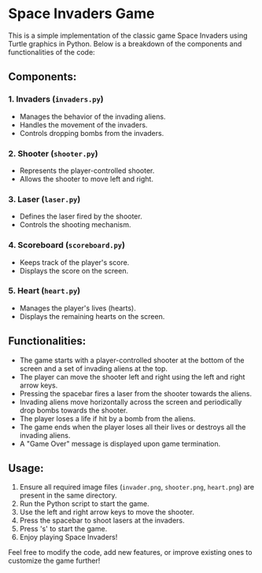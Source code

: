 # Space Invaders Game

This is a simple implementation of the classic game Space Invaders using Turtle graphics in Python. Below is a breakdown of the components and functionalities of the code:

## Components:

### 1. Invaders (`invaders.py`)
   - Manages the behavior of the invading aliens.
   - Handles the movement of the invaders.
   - Controls dropping bombs from the invaders.

### 2. Shooter (`shooter.py`)
   - Represents the player-controlled shooter.
   - Allows the shooter to move left and right.

### 3. Laser (`laser.py`)
   - Defines the laser fired by the shooter.
   - Controls the shooting mechanism.

### 4. Scoreboard (`scoreboard.py`)
   - Keeps track of the player's score.
   - Displays the score on the screen.

### 5. Heart (`heart.py`)
   - Manages the player's lives (hearts).
   - Displays the remaining hearts on the screen.

## Functionalities:

- The game starts with a player-controlled shooter at the bottom of the screen and a set of invading aliens at the top.
- The player can move the shooter left and right using the left and right arrow keys.
- Pressing the spacebar fires a laser from the shooter towards the aliens.
- Invading aliens move horizontally across the screen and periodically drop bombs towards the shooter.
- The player loses a life if hit by a bomb from the aliens.
- The game ends when the player loses all their lives or destroys all the invading aliens.
- A "Game Over" message is displayed upon game termination.

## Usage:

1. Ensure all required image files (`invader.png`, `shooter.png`, `heart.png`) are present in the same directory.
2. Run the Python script to start the game.
3. Use the left and right arrow keys to move the shooter.
4. Press the spacebar to shoot lasers at the invaders.
5. Press 's' to start the game.
6. Enjoy playing Space Invaders!

Feel free to modify the code, add new features, or improve existing ones to customize the game further!
